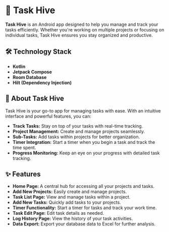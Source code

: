# 🐝 Task Hive

**Task Hive** is an Android app designed to help you manage and track your tasks efficiently. Whether you're working on multiple projects or focusing on individual tasks, Task Hive ensures you stay organized and productive.

## 🛠️ Technology Stack

- **Kotlin**
- **Jetpack Compose**
- **Room Database**
- **Hilt (Dependency Injection)**

## 🚀 About Task Hive

Task Hive is your go-to app for managing tasks with ease. With an intuitive interface and powerful features, you can:

- **Track Tasks:** Stay on top of your tasks with real-time tracking.
- **Project Management:** Create and manage projects seamlessly.
- **Sub-Tasks:** Add tasks within projects for better organization.
- **Timer Integration:** Start a timer when you begin a task and track the time spent.
- **Progress Monitoring:** Keep an eye on your progress with detailed task tracking.

## ✨ Features

- **Home Page:** A central hub for accessing all your projects and tasks.
- **Add New Projects:** Easily create and manage projects.
- **Task List Page:** View and manage tasks within a project.
- **Add New Tasks:** Quickly add tasks to your projects.
- **Timer Functionality:** Start a timer for tasks and track your work time.
- **Task Edit Page:** Edit task details as needed.
- **Log History Page:** View the history of your task activities.
- **Data Export:** Export your database data to Excel for further analysis.
